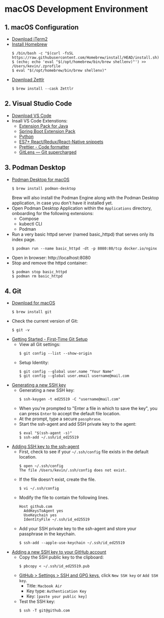 # macOS Development Environment

## 1. macOS Configuration
* [Download iTerm2](https://iterm2.com/downloads.html)
* [Install Homebrew](https://brew.sh)
  ```shell
  $ /bin/bash -c "$(curl -fsSL https://raw.githubusercontent.com/Homebrew/install/HEAD/install.sh)"
  $ (echo; echo 'eval "$(/opt/homebrew/bin/brew shellenv)"') >> /Users/kevin/.zprofile
  $ eval "$(/opt/homebrew/bin/brew shellenv)"
  ```
* [Download Zettlr](https://www.zettlr.com/download)
  ```shell
  $ brew install --cask Zettlr
  ```

## 2. Visual Studio Code
* [Download VS Code](https://code.visualstudio.com/)
* Insall VS Code Extenstions:
  - [Extension Pack for Java](vscode:extension/vscjava.vscode-java-pack)
  - [Spring Boot Extension Pack](vscode:extension/vmware.vscode-boot-dev-pack)
  - [Python](vscode:extension/ms-python.python)
  - [ES7+ React/Redux/React-Native snippets](vscode:extension/dsznajder.es7-react-js-snippets)
  - [Prettier - Code formatter](vscode:extension/esbenp.prettier-vscode)
  - [GitLens — Git supercharged](vscode:extension/eamodio.gitlens)

## 3. Podman Desktop
* [Podman Desktop for macOS](https://podman-desktop.io/downloads/macos)
  ```shell
  $ brew install podman-desktop
  ```
  Brew will also install the Podman Engine along with the Podman Desktop application, in case you don't have it installed yet.
* Open Podman Desktop Application within the `Applications` directory, onboarding for the following extensions:
  - Compose
  - kubectl CLI
  - Podman
* Run a very basic httpd server (named basic_httpd) that serves only its index page.
  ```shell
  $ podman run --name basic_httpd -dt -p 8080:80/tcp docker.io/nginx
  ```
* Open in browser: http://localhost:8080
* Stop and remove the httpd container:
  ```shell
  $ podman stop basic_httpd
  $ podman rm basic_httpd
  ```

## 4. Git
* [Download for macOS](https://git-scm.com/download/mac)
   ```shell
   $ brew install git
   ```
* Check the current version of Git:
  ```
  $ git -v
  ```
* [Getting Started - First-Time Git Setup](https://git-scm.com/book/en/v2/Getting-Started-First-Time-Git-Setup)
  - View all Git settings:
    ```shell
    $ git config --list --show-origin
    ```
  - Setup Identity:
    ```shell
    $ git config --global user.name "Your Name"
    $ git config --global user.email username@mail.com
    ```
* [Generating a new SSH key](https://docs.github.com/en/authentication/connecting-to-github-with-ssh/generating-a-new-ssh-key-and-adding-it-to-the-ssh-agent#generating-a-new-ssh-key)
  - Generating a new SSH key:
    ```shell
    $ ssh-keygen -t ed25519 -C "username@mail.com"
    ```
  - When you're prompted to "Enter a file in which to save the key", you can press `Enter` to accept the default file location.
  - At the prompt, type a secure `passphrase`.
  - Start the ssh-agent and add SSH private key to the agent:
    ```shell
    $ eval "$(ssh-agent -s)"
    $ ssh-add ~/.ssh/id_ed25519
    ```
* [Adding SSH key to the ssh-agent](https://docs.github.com/en/authentication/connecting-to-github-with-ssh/generating-a-new-ssh-key-and-adding-it-to-the-ssh-agent#adding-your-ssh-key-to-the-ssh-agent)
  - First, check to see if your `~/.ssh/config` file exists in the default location.
    ```shell
    $ open ~/.ssh/config
    The file /Users/kevin/.ssh/config does not exist.
    ```
  - If the file doesn't exist, create the file.
    ```shell
    $ vi ~/.ssh/config
    ```
  - Modify the file to contain the following lines.
    ```text
    Host github.com
      AddKeysToAgent yes
      UseKeychain yes
      IdentityFile ~/.ssh/id_ed25519
    ```
  - Add your SSH private key to the ssh-agent and store your passphrase in the keychain.
    ```shell
    $ ssh-add --apple-use-keychain ~/.ssh/id_ed25519
    ```
* [Adding a new SSH key to your GitHub account](https://docs.github.com/en/authentication/connecting-to-github-with-ssh/adding-a-new-ssh-key-to-your-github-account)
  - Copy the SSH public key to the clipboard:
    ```shell
    $ pbcopy < ~/.ssh/id_ed25519.pub
    ```
  - [GitHub > Settings > SSH and GPG keys](https://github.com/settings/keys), click `New SSH key` or `Add SSH key`.
    - Title: `Macbook Air`
    - Key type: `Authentication Key`
    - Key: `[paste your public key]`
  - Test the SSH key:
    ```shell
    $ ssh -T git@github.com
    ```
